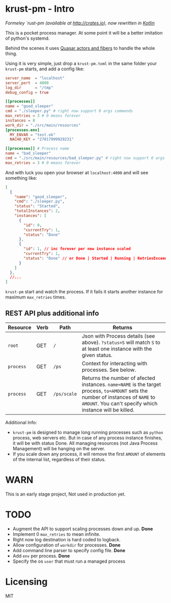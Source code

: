 krust-pm - Intro
=======

*Formeley `rust-pm (available at http://crates.io), now rewritten in [Kotlin](kotlinlang.org)*

This is a pocket process manager. At some point it will be a better imitation of python's systemd.

Behind the scenes it uses [Quasar actors and fibers](http://docs.paralleluniverse.co/quasar/) to handle the whole thing.

Using it is very simple, just drop a `krust-pm.toml` in the same folder your
`krust-pm` starts, and add a config like:

```toml
server_name  = "localhost"
server_port  = 4000
log_dir      = "/tmp"
debug_config = true

[[processes]]
name = "good_sleeper"
cmd = "./sleeper.py" # right now support 0 args commands
max_retries = 3 # 0 means forever
instances = 8
work_dir = "./src/main/resources"
[processes.env]
  MY_ENVAR = "test.ok"
  NACHO_KEY = "27017999929231"

[[processes]] # Process name
name = "bad_sleeper"
cmd = "./src/main/resources/bad_sleeper.py" # right now support 0 args commands
max_retries = 3 # 0 means forever
```

And with luck you open your browser at `localhost:4000` and will see something like:

```json
[
  {
    "name": "good_sleeper",
    "cmd": "./sleeper.py",
    "status": "Started",
    "totalInstances": 2,
    "instances": [
      {
        "id": 0,
        "currentTry": 1,
        "status": "Done"
      },
      {
        "id": 1, // inc forever per new instance scaled
        "currentTry": 1,
        "status": "Done" // or Done | Started | Running | RetriesExceeded
      }
    ]
  },
  //...
]

```

`krust-pm` start and watch the process. If it fails it starts another instance for maximum `max_retries` times.

REST API plus additional info
---

Resource  | Verb | Path | Returns
--------- | ---- | ---- | --------
`root`    | GET  | `/`    | Json with Process details (see above). `?status=S` will match `S` to at least one instance with the given status.
`process` | GET  | `/ps` | Context for interacting with processes. See below.
`process`  | GET | `/ps/scale` | Returns the number of afected instances. `name=NAME` is the target process, `to=AMOUNT` sets the number of instances of `NAME` to `AMOUNT`. You can't specify which instance will be killed.

Additional Info:
   - `krust-pm` is designed to manage long running processes such as `python` process, web servers etc. But in case of any process instance finishes, it will be with status Done. All managing resources (not Java Process Management) will be hanging on the server.
   - If you scale down any process, it will remove the first `AMOUNT` of elements of the internal list, regardless of their status.


WARN
====

This is an early stage project, Not used in production yet.


TODO
====

   - Augment the API to support scaling processes down and up. **Done**
   - Implement 0 `max_retries` to mean infinite.
   - Right now log destination is hard coded to logback.
   - Allow configuration of `workdir` for processes. **Done**
   - Add command line parser to specify config file. **Done**
   - Add `env` per process. **Done**
   - Specify the os `user` that must run a managed process

Licensing
===
MIT
